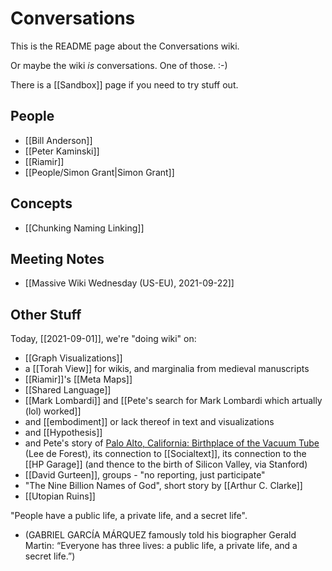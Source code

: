 # Conversations

This is the README page about the Conversations wiki.

Or maybe the wiki _is_ conversations.  One of those. :-)

There is a [[Sandbox]] page if you need to try stuff out.

## People

- [[Bill Anderson]]
- [[Peter Kaminski]]
- [[Riamir]]
- [[People/Simon Grant|Simon Grant]]

## Concepts

- [[Chunking Naming Linking]]

## Meeting Notes

- [[Massive Wiki Wednesday (US-EU), 2021-09-22]]

## Other Stuff

Today, [[2021-09-01]], we're "doing wiki" on:

- [[Graph Visualizations]]
- a [[Torah View]] for wikis, and marginalia from medieval manuscripts
- [[Riamir]]'s [[Meta Maps]]
- [[Shared Language]]
- [[Mark Lombardi]] and [[Pete's search for Mark Lombardi which artually (lol) worked]]
- and [[embodiment]] or lack thereof in text and visualizations
- and [[Hypothesis]]
- and Pete's story of [Palo Alto, California: Birthplace of the Vacuum Tube](https://www.roadsideamerica.com/tip/41232) (Lee de Forest), its connection to [[Socialtext]], its connection to the [[HP Garage]] (and thence to the birth of Silicon Valley, via Stanford)
- [[David Gurteen]], groups - "no reporting, just participate"
- "The Nine Billion Names of God", short story by [[Arthur C. Clarke]]
- [[Utopian Ruins]]

"People have a public life, a private life, and a secret life".

- (GABRIEL GARCÍA MÁRQUEZ famously told his biographer Gerald Martin: “Everyone has three lives: a public life, a private life, and a secret life.”)

